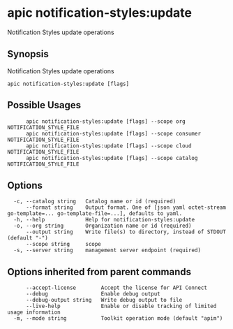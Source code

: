 # apic notification-styles:update

Notification Styles update operations

## Synopsis

Notification Styles update operations

```
apic notification-styles:update [flags]
```

## Possible Usages

```
      apic notification-styles:update [flags] --scope org NOTIFICATION_STYLE_FILE
      apic notification-styles:update [flags] --scope consumer NOTIFICATION_STYLE_FILE
      apic notification-styles:update [flags] --scope cloud NOTIFICATION_STYLE_FILE
      apic notification-styles:update [flags] --scope catalog NOTIFICATION_STYLE_FILE
```

## Options

```
  -c, --catalog string   Catalog name or id (required)
      --format string    Output format. One of [json yaml octet-stream go-template=... go-template-file=...], defaults to yaml.
  -h, --help             Help for notification-styles:update
  -o, --org string       Organization name or id (required)
      --output string    Write file(s) to directory, instead of STDOUT (default "-")
      --scope string     scope
  -s, --server string    management server endpoint (required)
```

## Options inherited from parent commands

```
      --accept-license        Accept the license for API Connect
      --debug                 Enable debug output
      --debug-output string   Write debug output to file
      --live-help             Enable or disable tracking of limited usage information
  -m, --mode string           Toolkit operation mode (default "apim")
```

